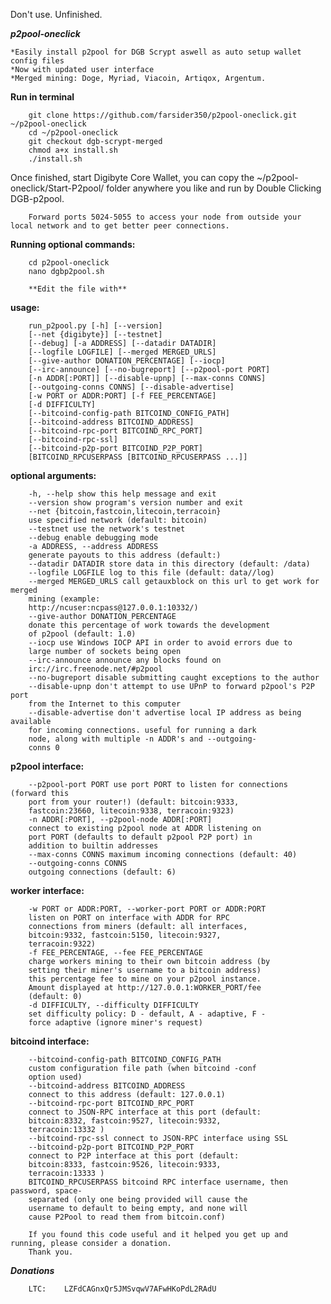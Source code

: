 Don't use. Unfinished.


***p2pool-oneclick***

	*Easily install p2pool for DGB Scrypt aswell as auto setup wallet config files
	*Now with updated user interface
	*Merged mining: Doge, Myriad, Viacoin, Artiqox, Argentum.


**Run in terminal**

		git clone https://github.com/farsider350/p2pool-oneclick.git ~/p2pool-oneclick
		cd ~/p2pool-oneclick
		git checkout dgb-scrypt-merged
		chmod a+x install.sh
		./install.sh
		
Once finished, start Digibyte Core Wallet, you can copy the ~/p2pool-oneclick/Start-P2pool/ folder anywhere you like and run by Double Clicking DGB-p2pool.

		Forward ports 5024-5055 to access your node from outside your local network and to get better peer connections.

**Running optional commands:**

		cd p2pool-oneclick
		nano dgbp2pool.sh
		
		**Edit the file with**
		
		
**usage:**

		run_p2pool.py [-h] [--version]
		[--net {digibyte}] [--testnet]
		[--debug] [-a ADDRESS] [--datadir DATADIR]
		[--logfile LOGFILE] [--merged MERGED_URLS]
		[--give-author DONATION_PERCENTAGE] [--iocp]
		[--irc-announce] [--no-bugreport] [--p2pool-port PORT]
		[-n ADDR[:PORT]] [--disable-upnp] [--max-conns CONNS]
		[--outgoing-conns CONNS] [--disable-advertise]
		[-w PORT or ADDR:PORT] [-f FEE_PERCENTAGE]
		[-d DIFFICULTY]
		[--bitcoind-config-path BITCOIND_CONFIG_PATH]
		[--bitcoind-address BITCOIND_ADDRESS]
		[--bitcoind-rpc-port BITCOIND_RPC_PORT]
		[--bitcoind-rpc-ssl]
		[--bitcoind-p2p-port BITCOIND_P2P_PORT]
		[BITCOIND_RPCUSERPASS [BITCOIND_RPCUSERPASS ...]]

**optional arguments:**

		-h, --help show this help message and exit
		--version show program's version number and exit
		--net {bitcoin,fastcoin,litecoin,terracoin}
		use specified network (default: bitcoin)
		--testnet use the network's testnet
		--debug enable debugging mode
		-a ADDRESS, --address ADDRESS
		generate payouts to this address (default:)
		--datadir DATADIR store data in this directory (default: /data)
		--logfile LOGFILE log to this file (default: data//log)
		--merged MERGED_URLS call getauxblock on this url to get work for merged
		mining (example:
		http://ncuser:ncpass@127.0.0.1:10332/)
		--give-author DONATION_PERCENTAGE
		donate this percentage of work towards the development
		of p2pool (default: 1.0)
		--iocp use Windows IOCP API in order to avoid errors due to
		large number of sockets being open
		--irc-announce announce any blocks found on
		irc://irc.freenode.net/#p2pool
		--no-bugreport disable submitting caught exceptions to the author
		--disable-upnp don't attempt to use UPnP to forward p2pool's P2P port
		from the Internet to this computer
		--disable-advertise don't advertise local IP address as being available
		for incoming connections. useful for running a dark
		node, along with multiple -n ADDR's and --outgoing-
		conns 0

**p2pool interface:**

		--p2pool-port PORT use port PORT to listen for connections (forward this
		port from your router!) (default: bitcoin:9333,
		fastcoin:23660, litecoin:9338, terracoin:9323)
		-n ADDR[:PORT], --p2pool-node ADDR[:PORT]
		connect to existing p2pool node at ADDR listening on
		port PORT (defaults to default p2pool P2P port) in
		addition to builtin addresses
		--max-conns CONNS maximum incoming connections (default: 40)
		--outgoing-conns CONNS
		outgoing connections (default: 6)

**worker interface:**

		-w PORT or ADDR:PORT, --worker-port PORT or ADDR:PORT
		listen on PORT on interface with ADDR for RPC
		connections from miners (default: all interfaces,
		bitcoin:9332, fastcoin:5150, litecoin:9327,
		terracoin:9322)
		-f FEE_PERCENTAGE, --fee FEE_PERCENTAGE
		charge workers mining to their own bitcoin address (by
		setting their miner's username to a bitcoin address)
		this percentage fee to mine on your p2pool instance.
		Amount displayed at http://127.0.0.1:WORKER_PORT/fee
		(default: 0)
		-d DIFFICULTY, --difficulty DIFFICULTY
		set difficulty policy: D - default, A - adaptive, F -
		force adaptive (ignore miner's request)

**bitcoind interface:**

		--bitcoind-config-path BITCOIND_CONFIG_PATH
		custom configuration file path (when bitcoind -conf
		option used)
		--bitcoind-address BITCOIND_ADDRESS
		connect to this address (default: 127.0.0.1)
		--bitcoind-rpc-port BITCOIND_RPC_PORT
		connect to JSON-RPC interface at this port (default:
		bitcoin:8332, fastcoin:9527, litecoin:9332,
		terracoin:13332 )
		--bitcoind-rpc-ssl connect to JSON-RPC interface using SSL
		--bitcoind-p2p-port BITCOIND_P2P_PORT
		connect to P2P interface at this port (default:
		bitcoin:8333, fastcoin:9526, litecoin:9333,
		terracoin:13333 )
		BITCOIND_RPCUSERPASS bitcoind RPC interface username, then password, space-
		separated (only one being provided will cause the
		username to default to being empty, and none will
		cause P2Pool to read them from bitcoin.conf)
		
		If you found this code useful and it helped you get up and running, please consider a donation.
		Thank you.
		
***Donations***

		LTC:	LZFdCAGnxQr5JMSvqwV7AFwHKoPdL2RAdU

